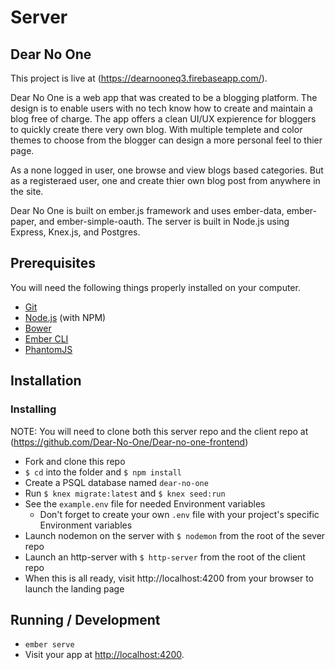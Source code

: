 # Server
## Dear No One 

This project is live at (https://dearnooneq3.firebaseapp.com/).

Dear No One is a web app that was created to be a blogging platform. The design is to enable users with no tech know how to create and maintain a blog free of charge. The app offers a clean UI/UX expierence for bloggers to quickly create there very own blog. With multiple templete and color themes to choose from the blogger can design a more personal feel to thier page. 

As a none logged in user, one browse and view blogs based categories. But as a registeraed user, one and create thier own blog post from anywhere in the site. 

Dear No One is built on ember.js framework and uses ember-data, ember-paper, and ember-simple-oauth. The server is built in Node.js using Express, Knex.js, and Postgres. 


## Prerequisites

You will need the following things properly installed on your computer.

* [Git](https://git-scm.com/)
* [Node.js](https://nodejs.org/) (with NPM)
* [Bower](https://bower.io/)
* [Ember CLI](https://ember-cli.com/)
* [PhantomJS](http://phantomjs.org/)

## Installation

### Installing
NOTE: You will need to clone both this server repo and the client repo at (https://github.com/Dear-No-One/Dear-no-one-frontend)

* Fork and clone this repo
* `$ cd` into the folder and `$ npm install`
* Create a PSQL database named `dear-no-one`
* Run `$ knex migrate:latest` and `$ knex seed:run`
* See the `example.env` file for needed Environment variables
  * Don't forget to create your own `.env` file with your project's specific Environment variables
* Launch nodemon on the server with `$ nodemon` from the root of the sever repo
* Launch an http-server with `$ http-server` from the root of the client repo
* When this is all ready, visit http://localhost:4200 from your browser to launch the landing page

## Running / Development

* `ember serve`
* Visit your app at [http://localhost:4200](http://localhost:4200).
